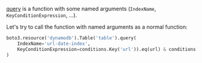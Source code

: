 [query][1] is a function with some named arguments (`IndexName`, `KeyConditionExpression`, ...).

Let's try to call the function with named arguments as a normal function:

```python
boto3.resource('dynamodb').Table('table').query(
    IndexName='url-date-index', 
    KeyConditionExpression=conditions.Key('url')).eq(url) & conditions.Key('date')).eq(date)
)
```


  [1]: https://boto3.amazonaws.com/v1/documentation/api/latest/reference/services/dynamodb.html#DynamoDB.Client.query
